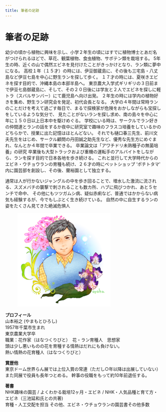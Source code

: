 ```yaml
---
title: 筆者の足跡
---
```

筆者の足跡
==
幼少の頃から植物に興味を示し、小学２年生の頃にはすでに植物博士とあだ名がつけられるほどで、草花、観葉植物、食虫植物、サボテン類を栽培する。
5年生の時、近くの山で偶然エビネを見付けたことがきっかけとなり、ラン類に夢中になる。
高校１年（１５才）の時には、伊豆御蔵島に、その後も三宅島・八丈島など伊豆七島を中心に野生ランを探して歩く。
１７才の時には、夏咲きエビネを探す目的で、沖縄本島の本部半島へ。
東京農大入学式ギリギリの３日前まで伊豆七島御蔵島に、そして、その２０日後には学友と２人でエビネを探しに軽トラ（スバルサンバー）にて鹿児島へ向け出発。
２年生の時には学内の植物好きを集め、野生ラン研究会を発足、初代会長となる。
大学の４年間は常時ランのことだけを考えて過ごす毎日で、まるで探検家が危険をおかしながらも宝探しをしているような気分で、
見たことがないランを探し求め、南の島々を中心に年に１５０日以上日本中を駆けめぐる。
学校にいる時は、サークルでラン好きの仲間達とランの話をするか夜中に研究室で趣味のフラスコ培養をしているかのどちらかで、授業に出た記憶はほとんどない。
それでも樋口春三先生、前川文夫先生をはじめ、サークル顧問の丹田誠之助先生など、優秀な先生方にめぐまれ、なんとか４年間で卒業できる。
卒業論文は「アワチドリ未熟種子の無菌培養」の研究
卒業後も大型トラックおよび重機の運転手のアルバイトをしながら、ランを探す目的で日本各地を歩き続ける。
これと並行して大学時代からのエビネ・ウチョウランの育種も続け、２６才の時にペットショップ ‘ポチトタマ' 内に園芸部を創設し、その後、蘭裕園として独立する。

通常は人が行かないジャングルの中を歩き回ることで、増水した激流に流される、スズメバチの襲撃で刺されることも数カ所、ハブに飛びつかれ、あと５センチで命中、
その他にもツツガムシ病、疑似赤痢など、普通ではかからない病気も経験するが、今でもしぶとく生き続けている。
自然の中に自生するランの姿をたくさん見てきた絶滅危惧人

<figure style="width: 30%; min-width: 300px;">
  <img src="/assets/images/author.png" alt="蘭裕園 - 社長" />
</figure>

<b>プロフィール</b><br />
山本裕之 (やまもとひろし)<br />
1957年千葉市生まれ<br />
東京農業大学卒<br />
職業：花作家（はなつくりびと）　花・ラン育種人　思想家<br />
頭は少し悪いものの花を育種する情熱はだれにも負けない。<br />
熱い情熱の花育種人（はなつくりびと）<br />

<b>賞歴他</b><br />
東京ドーム世界らん展では上位入賞の常連（ただし○年以降は出展していない）
また同展で役員も長年つとめる。
幹事の役職をもって約10年前退任する。

<b>著書</b><br />
NHK趣味の園芸 / よくわかる栽培12ヶ月・エビネ /
NHK・人気品種と育て方・エビネ（三池延和氏との共著)<br />育種・人工交配を担当
その他、エビネ・ウチョウランの園芸書その他多数


